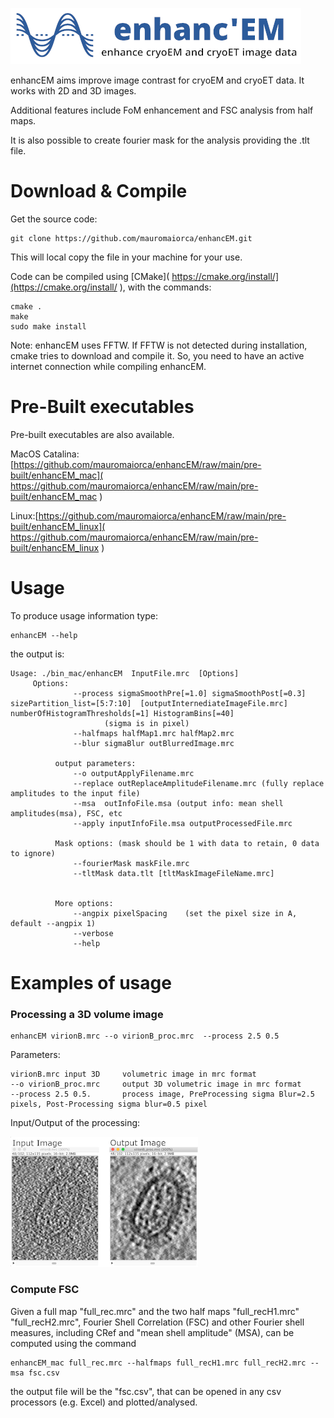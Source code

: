 ![enhancEM](docs/logo2_small.png)

enhancEM aims improve image contrast for cryoEM and cryoET data. It works with 2D and 3D images.

Additional features include FoM enhancement and FSC analysis from half maps. 

It is also possible to create fourier mask for the analysis providing the .tlt file.

 

# Download & Compile

Get the source code:
```
git clone https://github.com/mauromaiorca/enhancEM.git
```
This will local copy the file in your machine for your use.

Code can be compiled using [CMake]( https://cmake.org/install/](https://cmake.org/install/ ), with the commands:
```
cmake . 
make
sudo make install
```
Note: enhancEM uses FFTW. If FFTW is not detected during installation, cmake tries to download and compile it. So, you need to have an active internet connection while compiling enhancEM.

# Pre-Built executables
 Pre-built executables are also available.
 
 MacOS Catalina: [https://github.com/mauromaiorca/enhancEM/raw/main/pre-built/enhancEM_mac]( https://github.com/mauromaiorca/enhancEM/raw/main/pre-built/enhancEM_mac )

 Linux:[https://github.com/mauromaiorca/enhancEM/raw/main/pre-built/enhancEM_linux]( https://github.com/mauromaiorca/enhancEM/raw/main/pre-built/enhancEM_linux )

# Usage

To produce usage information type:

```
enhancEM --help
```

the output is:

```
Usage: ./bin_mac/enhancEM  InputFile.mrc  [Options]
     Options: 
              --process sigmaSmoothPre[=1.0] sigmaSmoothPost[=0.3] sizePartition_list=[5:7:10]  [outputInternediateImageFile.mrc] numberOfHistogramThresholds[=1] HistogramBins[=40]
                     (sigma is in pixel)
              --halfmaps halfMap1.mrc halfMap2.mrc 
              --blur sigmaBlur outBlurredImage.mrc

          output parameters:
              --o outputApplyFilename.mrc 
              --replace outReplaceAmplitudeFilename.mrc (fully replace amplitudes to the input file)
              --msa  outInfoFile.msa (output info: mean shell amplitudes(msa), FSC, etc
              --apply inputInfoFile.msa outputProcessedFile.mrc

          Mask options: (mask should be 1 with data to retain, 0 data to ignore) 
              --fourierMask maskFile.mrc
              --tltMask data.tlt [tltMaskImageFileName.mrc]


          More options:
              --angpix pixelSpacing    (set the pixel size in A, default --angpix 1)
              --verbose
              --help
```

# Examples of usage

### Processing a 3D volume image

```
enhancEM virionB.mrc --o virionB_proc.mrc  --process 2.5 0.5
```

Parameters:

```
virionB.mrc input 3D     volumetric image in mrc format
--o virionB_proc.mrc     output 3D volumetric image in mrc format
--process 2.5 0.5.       process image, PreProcessing sigma Blur=2.5 pixels, Post-Processing sigma blur=0.5 pixel
```

Input/Output of the processing:

![processImage](docs/process_volume_example_small.png)

### Compute FSC

Given a full map "full_rec.mrc" and the two half maps "full_recH1.mrc" "full_recH2.mrc", Fourier Shell Correlation (FSC) and other Fourier shell measures, including CRef and "mean shell amplitude" (MSA), can be computed using the command

```
enhancEM_mac full_rec.mrc --halfmaps full_recH1.mrc full_recH2.mrc --msa fsc.csv
```

the output file will be the "fsc.csv", that can be opened in any csv processors (e.g. Excel) and plotted/analysed.

